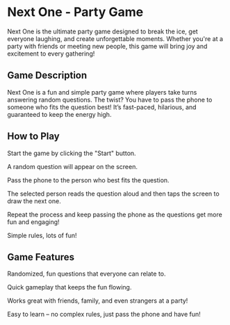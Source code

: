 # Next One - Party Game 
Next One is the ultimate party game designed to break the ice, get everyone laughing, and create unforgettable moments. Whether you're at a party with friends or meeting new people, this game will bring joy and excitement to every gathering!

## **Game Description**
Next One is a fun and simple party game where players take turns answering random questions. The twist? You have to pass the phone to someone who fits the question best! It’s fast-paced, hilarious, and guaranteed to keep the energy high.

## **How to Play**
Start the game by clicking the "Start" button.

A random question will appear on the screen.

Pass the phone to the person who best fits the question.

The selected person reads the question aloud and then taps the screen to draw the next one.

Repeat the process and keep passing the phone as the questions get more fun and engaging!

Simple rules, lots of fun!

## **Game Features**
Randomized, fun questions that everyone can relate to.

Quick gameplay that keeps the fun flowing.

Works great with friends, family, and even strangers at a party!

Easy to learn – no complex rules, just pass the phone and have fun!
